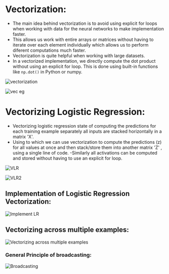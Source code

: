 # Vectorization:
- The main idea behind vectorization is to avoid using explicit for loops when working with data for the neural networks to make implementation faster.
- This allows us work with entire arrays or matrices without having to iterate over each element individually which allows us to perform diferent computations much faster.
- Vectorization is quite helpful when working with large datasets.
- In a vectorized implementation, we directly compute the dot product without using an explicit for loop. This is done using built-in functions like `np.dot()` in Python or numpy.

![vectorization](https://github.com/user-attachments/assets/bd2ea637-80e8-4769-9c16-3ef767ce5b4a)

![vec eg](https://github.com/user-attachments/assets/22fd3ab0-5109-48dd-af83-e68584998ae6)


# Vectorizing Logistic Regression:
- Vectorizing logistic regression state of computing the predictions for each training example separately all inputs are stacked horizontally in a matrix 'X'. 
- Using  to which we can use vectorization to compute the predictions (z) for all values at once and then stack/store them into another matrix 'Z' , using a single line of code.
-Similarly all activations can be computed and stored without having to use an explicit for loop.

![VLR](https://github.com/user-attachments/assets/a1103c6f-cc7a-41cc-ade4-c5ae3b344a3b)

![VLR2](https://github.com/user-attachments/assets/3e716c02-8dab-4258-a1c7-2a114394e42b)

## Implementation of Logistic Regression Vectorization:

![Implement LR](https://github.com/user-attachments/assets/f22e8d03-bf86-4320-8cec-8203a460822d)

## Vectorizing across multiple examples:

![Vectorizing across multiple examples](https://github.com/user-attachments/assets/d21f4e3d-69af-4bb8-80c1-69183c3690f2)

### General Principle of broadcasting:

![Broadcasting](https://github.com/user-attachments/assets/8c54cbf1-b0bf-4c8a-83ee-c9b90467e5b8)
